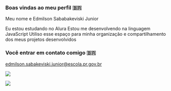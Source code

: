 ### Boas vindas ao meu perfil 🇧🇷

Meu nome e Edmilson Sababakeviski Junior

Eu estou estudando no Alura
Estou me desenvolvendo na linguagem JavaScript
Utiliso esse espaço para minha organização e compartilhamento dos meus projetos desenvolvidos

### Você entrar em contato comigo 🇧🇷

edmilson.sabakeviski.junior@escola.pr.gov.br

![](https://media1.tenor.com/m/PD55RjTbcVYAAAAd/gabigol-flamengo.gif)

![](https://media1.tenor.com/m/tgnwmXSyJ-0AAAAd/football-futebol.gif)
